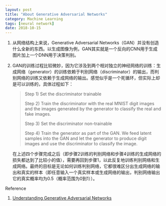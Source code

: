 ```yaml
---
layout: post
title: "About Generative Adversarial Networks"
category: Machine Learning
tags: [neural network]
date: 2018-10-15
---
```


1. 从网络结构上来说，Generative Adversarial Networks（GAN）并没有创造什么全新的东西。以生成图像为例，GAN其实就是一个反向的CNN用于生成图片加上一个DNN用于决策判别。

2. GAN的训练过程比较微妙，因为它涉及到两个相对独立的神经网络的训练：生成网络（generator）的训练依赖于判别网络（discriminator）的输出，而判别网络的训练又依赖于生成网络的输出。感觉似乎是一个死循环，但实际上却是可以训练的，具体过程如下：

   > Step 1) Set the discriminator trainable
   >
   > Step 2) Train the discriminator with the real MNIST digit images and the images generated by the generator to classify the real and fake images.
   >
   > Step 3) Set the discriminator non-trainable
   >
   > Step 4) Train the generator as part of the GAN. We feed latent samples into the GAN and let the generator to produce digit images and use the discriminator to classify the image.

   在上述四个步骤完成之后（即步骤2训练的判别网络和步骤4训练的生成网络的损失都达到了比较小的值），需要再回到步骤1，以此反复地训练判别网络和生成网络。最终的目标是无论如何训练判别网络，它都很难区分出生成网络的输出和真实的样本（即任意输入一个真实样本或生成网络的输出，判别网络输出它的真实概率均为0.5（概率范围为0到1））。

Reference

1. [Understanding Generative Adversarial Networks](https://towardsdatascience.com/understanding-generative-adversarial-networks-4dafc963f2ef)

